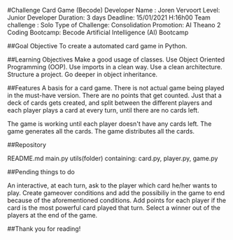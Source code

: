 #Challenge Card Game (Becode)
Developer Name : Joren Vervoort
Level: Junior Developer
Duration: 3 days
Deadline: 15/01/2021 H:16h00
Team challenge : Solo
Type of Challenge: Consolidation
Promotion: AI Theano 2
Coding Bootcamp: Becode Artificial Intelligence (AI) Bootcamp

##Goal Objective
To create a automated card game in Python.

##Learning Objectives
Make a good usage of classes.
Use Object Oriented Programming (OOP).
Use imports in a clean way.
Use a clean architecture.
Structure a project.
Go deeper in object inheritance.

##Features
A basis for a card game. There is not actual game being played in the must-have version. There are no points that get counted. Just that a deck of cards gets created, and split between the different players and each player plays a card at every turn, until there are no cards left.

The game is working until each player doesn't have any cards left.
The game generates all the cards.
The game distributes all the cards.

##Repository

README.md
main.py
utils(folder) containing: card.py, player.py, game.py

##Pending things to do

An interactive, at each turn, ask to the player which card he/her wants to play.
Create gameover conditions and add the possibiliy in the game to end because of the aforementioned conditions.
Add points for each player if the card is the most powerful card played that turn.
Select a winner out of the players at the end of the game.

##Thank you for reading!
